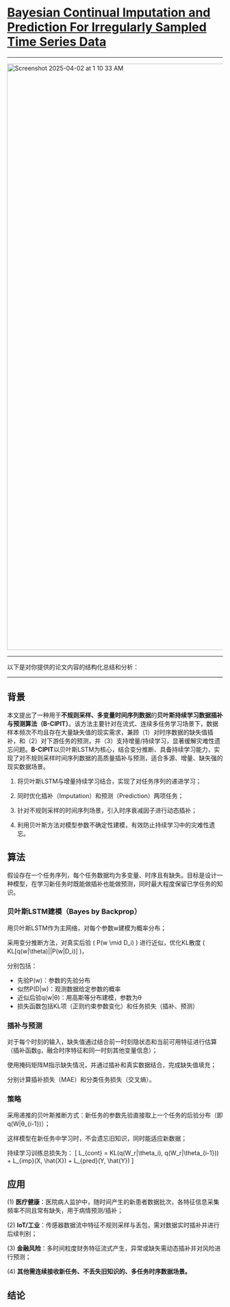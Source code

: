 # [Bayesian Continual Imputation and Prediction For Irregularly Sampled Time Series Data](https://ieeexplore.ieee.org/document/9746342)

----

<img width="1366" alt="Screenshot 2025-04-02 at 1 10 33 AM" src="https://github.com/user-attachments/assets/f3275a90-f6d5-40d7-aa98-46a948579da6" />

-----

以下是对你提供的论文内容的结构化总结和分析：

---

## 背景

本文提出了一种用于**不规则采样、多变量时间序列数据**的**贝叶斯持续学习数据插补与预测算法（B-CIPIT）**。该方法主要针对在流式、连续多任务学习场景下，数据样本频次不均且存在大量缺失值的现实需求，兼顾（1）对时序数据的缺失值插补，和（2）对下游任务的预测，并（3）支持增量/持续学习，显著缓解灾难性遗忘问题。**B-CIPIT**以贝叶斯LSTM为核心，结合变分推断、具备持续学习能力，实现了对不规则采样时间序列数据的高质量插补与预测，适合多源、增量、缺失强的现实数据场景。

1. 将贝叶斯LSTM与增量持续学习结合，实现了对任务序列的递进学习；

2. 同时优化插补（Imputation）和预测（Prediction）两项任务；

3. 针对不规则采样的时间序列场景，引入时序衰减因子进行动态插补；

4. 利用贝叶斯方法对模型参数不确定性建模，有效防止持续学习中的灾难性遗忘。

## 算法

假设存在一个任务序列，每个任务数据均为多变量、时序且有缺失。目标是设计一种模型，在学习新任务时既能做插补也能做预测，同时最大程度保留已学任务的知识。

### 贝叶斯LSTM建模（Bayes by Backprop）

用贝叶斯LSTM作为主网络，对每个参数w建模为概率分布；

采用变分推断方法，对真实后验 \( P(w \mid D_i) \) 进行近似，优化KL散度 \( KL[q(w|\theta)||P(w|D_i)] \)，

分别包括：
  - 先验P(w)：参数的先验分布
  - 似然P(D|w)：观测数据给定参数的概率
  - 近似后验q(w|θ)：用高斯等分布建模，参数为θ
  - 损失函数包括KL项（正则约束参数变化）和任务损失（插补、预测）

### 插补与预测

对于每个时刻的输入，缺失值通过结合前一时刻隐状态和当前可用特征进行估算（插补函数g，融合时序特征和同一时刻其他变量信息）；

使用掩码矩阵M指示缺失情况，并通过插补和真实数据结合，完成缺失值填充；

分别计算插补损失（MAE）和分类任务损失（交叉熵）。

### 策略

采用递推的贝叶斯推断方式：新任务的参数先验直接取上一个任务的后验分布（即q(W|θ_{i-1})）；

这样模型在新任务中学习时，不会遗忘旧知识，同时能适应新数据；

持续学习训练总损失为：
  \[
  L_{cont} = KL(q(W_r|\theta_i), q(W_r|\theta_{i-1})) + L_{imp}(X, \hat{X}) + L_{pred}(Y, \hat{Y})
  \]

## 应用

(1) **医疗健康**：医院病人监护中，随时间产生的新患者数据批次，各特征信息采集频率不同且常有缺失，用于病情预测/插补；

(2) **IoT/工业**：传感器数据流中特征不规则采样与丢包，需对数据实时插补并进行后续判别；

(3) **金融风险**：多时间粒度财务特征流式产生，异常或缺失需动态插补并对风险进行预测；

(4) **其他需连续接收新任务、不丢失旧知识的、多任务时序数据场景。**

## 结论


